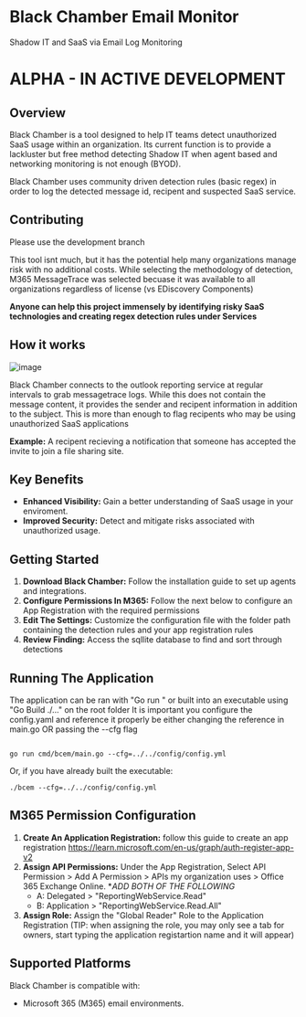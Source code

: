 # Black Chamber Email Monitor
Shadow IT and SaaS via Email Log Monitoring

# ALPHA - IN ACTIVE DEVELOPMENT


## Overview
Black Chamber is a tool designed to help IT teams detect unauthorized SaaS usage within an organization. Its current function is to provide a lackluster but free method detecting Shadow IT when agent based and networking monitoring is not enough (BYOD). 

Black Chamber uses community driven detection rules (basic regex) in order to log the detected message id, recipent and suspected SaaS service.

## Contributing 
Please use the development branch

This tool isnt much, but it has the potential help many organizations manage risk with no additional costs. While selecting the methodology of detection, M365 MessageTrace was selected becuase it was available to all organizations regardless of license (vs EDiscovery Components)

**Anyone can help this project immensely by identifying risky SaaS technologies and creating regex detection rules under Services**


## How it works

![image](https://github.com/user-attachments/assets/ca870cad-13b7-4aca-8f03-cd53ce226a62)

Black Chamber connects to the outlook reporting service at regular intervals to grab messagetrace logs. While this does not contain the message content, it provides the sender and recipent information in addition to the subject. This is more than enough to flag recipents who may be using unauthorized SaaS applications

**Example:** A recipent recieving a notification that someone has accepted the invite to join a file sharing site.


## Key Benefits

- **Enhanced Visibility:** Gain a better understanding of SaaS usage in your enviroment.
- **Improved Security:** Detect and mitigate risks associated with unauthorized usage.

## Getting Started

1. **Download Black Chamber:** Follow the installation guide to set up agents and integrations.
2. **Configure Permissions In M365:** Follow the next below to configure an App Registration with the required permissions
3. **Edit The Settings:** Customize the configuration file with the folder path containing the detection rules and your app registration rules
4. **Review Finding:** Access the sqllite database to find and sort through detections

## Running The Application
The application can be ran with "Go run " or built into an executable using "Go Build ./..." on the root folder
It is important you configure the config.yaml and reference it properly be either changing the reference in main.go OR passing the --cfg flag

```

go run cmd/bcem/main.go --cfg=../../config/config.yml

```
Or, if you have already built the executable:
```
./bcem --cfg=../../config/config.yml
```




## M365 Permission Configuration
1. **Create An Application Registration:** follow this guide to create an app registration https://learn.microsoft.com/en-us/graph/auth-register-app-v2
2. **Assign API Permissions:** Under the App Registration, Select API Permission > Add A Permission > APIs my organization uses > Office 365 Exchange Online. **ADD BOTH OF THE FOLLOWING*
   - A: Delegated > "ReportingWebService.Read"
   - B: Application > "ReportingWebService.Read.All"
5. **Assign Role:** Assign the "Global Reader" Role to the Application Registration (TIP: when assigning the role, you may only see a tab for owners, start typing the application registartion name and it will appear)


## Supported Platforms
Black Chamber is compatible with:
- Microsoft 365 (M365) email environments.



